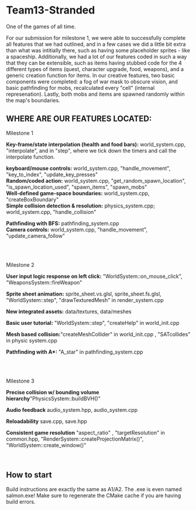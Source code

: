# Team13-Stranded
One of the games of all time.

For our submission for milestone 1, we were able to successfully complete all features that we had outlined, and in a few cases we did a little bit extra than what was intitially there, such as having some placeholder sprites - like a spaceship. Additionally, we had a lot of our features coded in such a way that they can be extensible, such as items having stubbed code for the 4 different types of items (quest, character upgrade, food, weapons), and a generic creation function for items. In our creative features, two basic components were completed: a fog of war mask to obscure vision, and basic pathfinding for mobs, recalculated every "cell" (internal represenation). Lastly, both mobs and items are spawned randomly within the map's boundaries.

## WHERE ARE OUR FEATURES LOCATED:

Milestone 1

<b>Key-frame/state interpolation (health and food bars):</b> world_system.cpp, "interpolate", and in "step", where we tick down the timers and call the interpolate function. <br>

<b>keyboard/mouse controls:</b> world_system.cpp, "handle_movement", "key_to_index", "update_key_presses"<br>
<b>Random/coded action:</b> world_system.cpp, "get_random_spawn_location", "is_spawn_location_used", "spawn_items", "spawn_mobs" <br>
<b>Well-defined game-space boundaries:</b> world_system.cpp, "createBoxBoundary"<br>
<b>Simple collision detection & resolution:</b> physics_system.cpp; world_system.cpp, "handle_collision"<br>

<b>Pathfinding with BFS:</b> pathfinding_system.cpp <br>
<b>Camera controls:</b> world_system.cpp, "handle_movement", "update_camera_follow" <br>


<br/>
<br/>

Milestone 2

<b>User input logic response on left click:</b> "WorldSystem::on_mouse_click", "WeaponsSystem::fireWeapon" <br>

<b>Sprite sheet animation:</b> sprite_sheet.vs.glsl, sprite_sheet.fs.glsl, "WorldSystem::step", "drawTexturedMesh" in render_system.cpp <br>

<b>New integrated assets:</b> data/textures, data/meshes <br>

<b>Basic user tutorial:</b>  "WorldSystem::step", "createHelp" in world_init.cpp <br>

<b>Mesh based collision:</b>"createMeshCollider" in world_init.cpp , "SATcollides" in physic system.cpp<br>

<b>Pathfinding with A*:</b> "A_star" in pathfinding_system.cpp <br>

<br/>
<br/>

Milestone 3

<b>Precise collision w/ bounding volume hierarchy</b>"PhysicsSystem::buildBVH()"<br>

<b>Audio feedback</b> audio_system.hpp, audio_system.cpp <br>

<b>Reloadability</b> save.cpp, save.hpp <br>

<b>Consistent game resolution</b> "aspect_ratio" , "targetResolution" in common.hpp, "RenderSystem::createProjectionMatrix()", "WorldSystem::create_window()"

<b></b> <br>
## How to start
Build instructions are exactly the same as A1/A2. The .exe is even named salmon.exe! Make sure to regenerate the CMake cache if you are having build errors.
